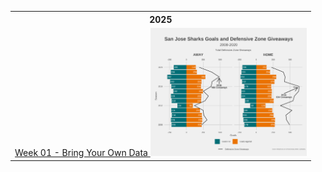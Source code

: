 <table>
<thread>
  <th colspan="4">2025</th>

<tr>
<td align="center">
   <a href="https://github.com/hdailey/TidyTuesday/tree/main/2025/2025-01-01_BringYourOwn">
      Week 01 - Bring Your Own Data
  </a>
    <img src="https://github.com/hdailey/TidyTuesday/blob/main/2025/2025-01-01_BringYourOwn/2025-01-02_TT.png" width = "250"> 
  </td>
</tr>

</thread>
</table>
